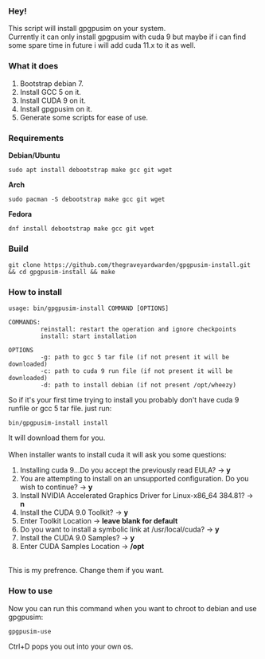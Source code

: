 ### Hey!
This script will install gpgpusim on your system.</br>
Currently it can only install gpgpusim with cuda 9 but maybe if i can find some spare time in future i will add cuda 11.x to it as well.</br>

### What it does
1. Bootstrap debian 7.
2. Install GCC 5 on it.
3. Install CUDA 9 on it.
4. Install gpgpusim on it.
5. Generate some scripts for ease of use.

### Requirements
**Debian/Ubuntu**</br>
```
sudo apt install debootstrap make gcc git wget
```
**Arch**</br>
```
sudo pacman -S debootstrap make gcc git wget
```
**Fedora**</br>
```
dnf install debootstrap make gcc git wget
```

### Build
```
git clone https://github.com/thegraveyardwarden/gpgpusim-install.git && cd gpgpusim-install && make
```

### How to install
```
usage: bin/gpgpusim-install COMMAND [OPTIONS]

COMMANDS:
         reinstall: restart the operation and ignore checkpoints
         install: start installation

OPTIONS
         -g: path to gcc 5 tar file (if not present it will be downloaded)
         -c: path to cuda 9 run file (if not present it will be downloaded)
         -d: path to install debian (if not present /opt/wheezy)
```
So if it's your first time trying to install you probably don't have cuda 9 runfile or gcc 5 tar file. just run:
```
bin/gpgpusim-install install
```
It will download them for you.</br>
</br>
When installer wants to install cuda it will ask you some questions:
1. Installing cuda 9...Do you accept the previously read EULA? -> **y**
2. You are attempting to install on an unsupported configuration. Do you wish to continue? -> **y**
3. Install NVIDIA Accelerated Graphics Driver for Linux-x86_64 384.81? -> **n**
4. Install the CUDA 9.0 Toolkit? -> **y**
5. Enter Toolkit Location -> **leave blank for default**
6. Do you want to install a symbolic link at /usr/local/cuda? -> **y**
7. Install the CUDA 9.0 Samples? -> **y**
8. Enter CUDA Samples Location -> **/opt**
</br>
This is my prefrence. Change them if you want.

### How to use
Now you can run this command when you want to chroot to debian and use gpgpusim:
```
gpgpusim-use
```
Ctrl+D pops you out into your own os.</br>

